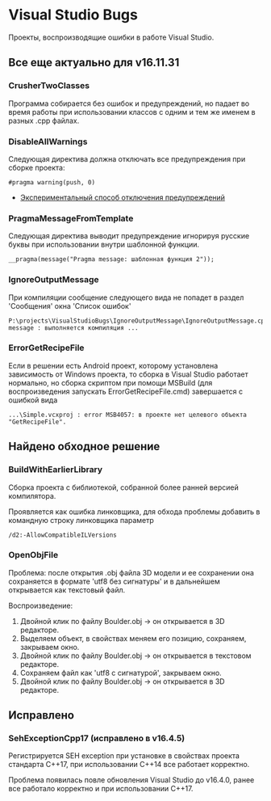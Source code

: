 
# Visual Studio Bugs

Проекты, воспроизводящие ошибки в работе Visual Studio.

## Все еще актуально для v16.11.31

### CrusherTwoClasses

Программа собирается без ошибок и предупреждений, но падает во время работы при использовании классов с одним и тем же 
именем в разных .cpp файлах.

### DisableAllWarnings

Следующая директива должна отключать все предупреждения при сборке проекта:

```
#pragma warning(push, 0)
```

- [Экспериментальный способ отключения предупреждений](https://habr.com/ru/company/pvs-studio/blog/347686/)

### PragmaMessageFromTemplate

Следующая директива выводит предупреждение игнорируя русские буквы при 
использовании внутри шаблонной функции.

```
__pragma(message("Pragma message: шаблонная функция 2"));
```

### IgnoreOutputMessage

При компиляции сообщение следующего вида не попадет в раздел 'Сообщения' окна 
'Список ошибок'

```
P:\projects\VisualStudioBugs\IgnoreOutputMessage\IgnoreOutputMessage.cpp(9): message : выполняется компиляция ...
```

### ErrorGetRecipeFile

Если в решении есть Android проект, которому установлена зависимость от Windows
проекта, то сборка в Visual Studio работает нормально, но сборка скриптом
при помощи MSBuild (для воспроизведения запускать ErrorGetRecipeFile.cmd) 
завершается с ошибкой вида 

```
...\Simple.vcxproj : error MSB4057: в проекте нет целевого объекта "GetRecipeFile".
```

## Найдено обходное решение

### BuildWithEarlierLibrary

Сборка проекта с библиотекой, собранной более ранней версией компилятора.

Проявляется как ошибка линковщика, для обхода проблемы добавить в командную строку линковщика параметр

```
/d2:-AllowCompatibleILVersions
```

### OpenObjFile

Проблема: после открытия .obj файла 3D модели и ее сохранении она сохраняется 
в формате 'utf8 без сигнатуры' и в дальнейшем открывается как текстовый файл.

Воспроизведение:
1. Двойной клик по файлу Boulder.obj -> он открывается в 3D редакторе.
2. Выделяем объект, в свойствах меняем его позицию, сохраняем, закрываем окно.
3. Двойной клик по файлу Boulder.obj -> он открывается в текстовом редакторе.
4. Сохраняем файл как 'utf8 с сигнатурой', закрываем окно.
5. Двойной клик по файлу Boulder.obj -> он открывается в 3D редакторе.

## Исправлено

### SehExceptionCpp17 (исправлено в v16.4.5)

Регистрируется SEH exception при установке в свойствах проекта стандарта C++17,
при использовании C++14 все работает корректно.

Проблема появилась повле обновления Visual Studio до v16.4.0, ранее все работало
корректно и при использовании C++17.
